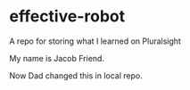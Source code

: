 # effective-robot
A repo for storing what I learned on Pluralsight

My name is Jacob Friend.

Now Dad changed this in local repo.